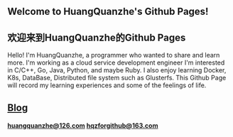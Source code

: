 
## Welcome to HuangQuanzhe's Github Pages!
## 欢迎来到HuangQuanzhe的Github Pages
Hello! I'm HuangQuanzhe, a programmer who wanted to share and learn more.
I'm working as a cloud service development engineer
I'm interested in C/C++, Go, Java, Python, and maybe Ruby.
I also enjoy learning Docker, K8s, DataBase, Distributed file system such as Glusterfs.
This Github Page will record my learning experiences and some of the feelings of life.
    
## [Blog](./Blog/BlogIndex)

#### huangquanzhe@126.com hqzforgithub@163.com
    